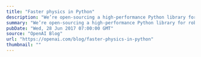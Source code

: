 ```yaml
---
title: "Faster physics in Python"
description: "We’re open-sourcing a high-performance Python library for robotic simulation using the MuJoCo engine, developed over our past year of robotics research."
summary: "We’re open-sourcing a high-performance Python library for robotic simulation using the MuJoCo engine, developed over our past year of robotics research."
pubDate: "Wed, 28 Jun 2017 07:00:00 GMT"
source: "OpenAI Blog"
url: "https://openai.com/blog/faster-physics-in-python"
thumbnail: ""
---
```


